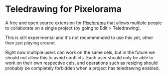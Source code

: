 # Teledrawing for Pixelorama
A free and open source extension for [Pixelorama](https://github.com/Orama-Interactive/Pixelorama) that allows multiple people to collaborate on a single project (by going to Edit > Teledrawing).

This is still experimental and it's not recommended to use this yet, other than just playing around.

Right now multiple users can work on the same cels, but in the future we should not allow this to avoid conflicts. Each user should only be able to work on their own respective cels, and operations such as resizing should probably be completely forbidden when a project has teledrawing enabled.
